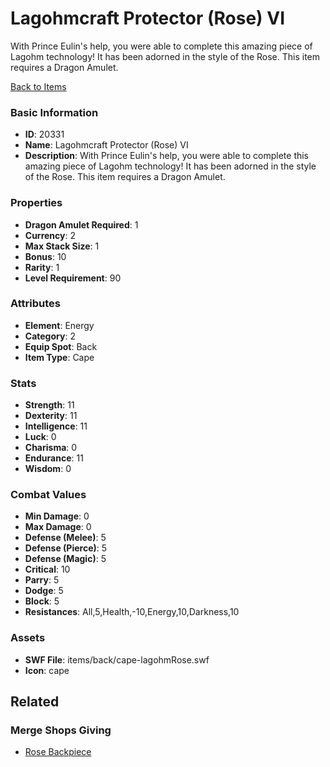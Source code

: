 # Lagohmcraft Protector (Rose) VI

With Prince Eulin's help, you were able to complete this amazing piece of Lagohm technology! It has been adorned in the style of the Rose. This item requires a Dragon Amulet.

[Back to Items](../items.md)

### Basic Information

- **ID**: 20331
- **Name**: Lagohmcraft Protector (Rose) VI
- **Description**: With Prince Eulin&#039;s help, you were able to complete this amazing piece of Lagohm technology! It has been adorned in the style of the Rose. This item requires a Dragon Amulet.

### Properties

- **Dragon Amulet Required**: 1
- **Currency**: 2
- **Max Stack Size**: 1
- **Bonus**: 10
- **Rarity**: 1
- **Level Requirement**: 90

### Attributes

- **Element**: Energy
- **Category**: 2
- **Equip Spot**: Back
- **Item Type**: Cape

### Stats

- **Strength**: 11
- **Dexterity**: 11
- **Intelligence**: 11
- **Luck**: 0
- **Charisma**: 0
- **Endurance**: 11
- **Wisdom**: 0

### Combat Values

- **Min Damage**: 0
- **Max Damage**: 0
- **Defense (Melee)**: 5
- **Defense (Pierce)**: 5
- **Defense (Magic)**: 5
- **Critical**: 10
- **Parry**: 5
- **Dodge**: 5
- **Block**: 5
- **Resistances**: All,5,Health,-10,Energy,10,Darkness,10

### Assets

- **SWF File**: items/back/cape-lagohmRose.swf
- **Icon**: cape

## Related

### Merge Shops Giving

- [Rose Backpiece](../merge-shops/347-rose-backpiece.md)

